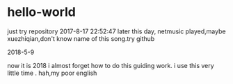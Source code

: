 # hello-world
just try repository
2017-8-17 22:52:47
later this day, netmusic played,maybe xuezhiqian,don't know name of this song.try github


2018-5-9

now it is 2018 i almost forget how to do this  guiding work. i use this very little time .
hah,my poor english
